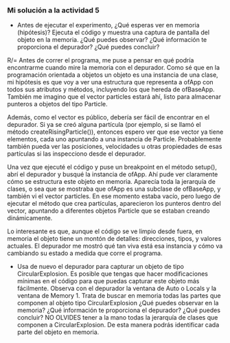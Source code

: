 ### Mi solución a la actividad 5

- Antes de ejecutar el experimento, ¿Qué esperas ver en memoria (hipótesis)? Ejecuta el código y
muestra una captura de pantalla del objeto en la memoria. ¿Qué puedes observar? ¿Qué información te proporciona el depurador? ¿Qué puedes concluir?

R/= Antes de correr el programa, me puse a pensar en qué podría encontrarme cuando mire la memoria con el depurador. 
Como sé que en la programación orientada a objetos un objeto es una instancia de una clase, mi hipótesis es que voy a ver una estructura que representa a 
ofApp con todos sus atributos y métodos, incluyendo los que hereda de ofBaseApp. También me imagino que el vector particles estará ahí, listo para almacenar punteros a objetos del tipo Particle.

Además, como el vector es público, debería ser fácil de encontrar en el depurador. Si ya se creó alguna partícula 
(por ejemplo, si se llamó el método createRisingParticle()), entonces espero ver que ese vector ya tiene elementos, cada uno 
apuntando a una instancia de Particle. Probablemente también pueda ver las posiciones, velocidades u otras propiedades de esas partículas si las inspecciono desde el depurador.

Una vez que ejecuté el código y puse un breakpoint en el método setup(), abrí el depurador y busqué la instancia de ofApp. Ahí pude ver 
claramente cómo se estructura este objeto en memoria. Aparecía toda la jerarquía de clases, o sea que se mostraba que ofApp es una subclase de 
ofBaseApp, y también vi el vector particles. En ese momento estaba vacío, pero luego de ejecutar el método que crea partículas, aparecieron los 
punteros dentro del vector, apuntando a diferentes objetos Particle que se estaban creando dinámicamente.

Lo interesante es que, aunque el código se ve limpio desde fuera, en memoria el objeto tiene un montón de detalles: 
direcciones, tipos, y valores actuales. El depurador me mostró qué tan viva está esa instancia y cómo va cambiando su estado a medida que corre el programa.

- Usa de nuevo el depurador para capturar un objeto de tipo CircularExplosion. Es posible que tengas que hacer modificaciones mínimas en el código para que puedas capturar este objeto más fácilmente.
Observa con el depurador la ventana de Auto o Locals y la ventana de Memory 1. Trata de buscar en memoria todas las partes que componen al objeto tipo CircularExplosion ¿Qué puedes observar en la memoria?
¿Qué información te proporciona el depurador?
¿Qué puedes concluir? NO OLVIDES tener a la mano todas la jerarquía de clases que componen a CircularExplosion. De esta manera podrás identificar cada parte del objeto en memoria.

